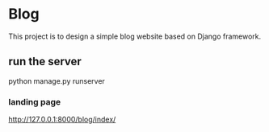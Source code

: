 # Blog 
This project is to design a simple blog website based on Django framework.

## run the server
python manage.py runserver

### landing page
http://127.0.0.1:8000/blog/index/


